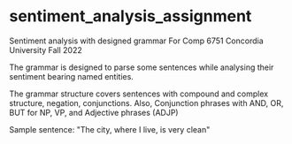 # sentiment_analysis_assignment
Sentiment analysis with designed grammar
For Comp 6751 Concordia University Fall 2022

The grammar is designed to parse some sentences while analysing their sentiment bearing named entities.

The grammar structure covers sentences with compound and complex structure, negation, conjunctions.
Also, Conjunction phrases with AND, OR, BUT for NP, VP, and Adjective phrases (ADJP)

Sample sentence: "The city, where I live, is very clean"
